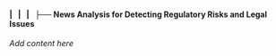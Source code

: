 #### |   |   |   ├── News Analysis for Detecting Regulatory Risks and Legal Issues

*Add content here*